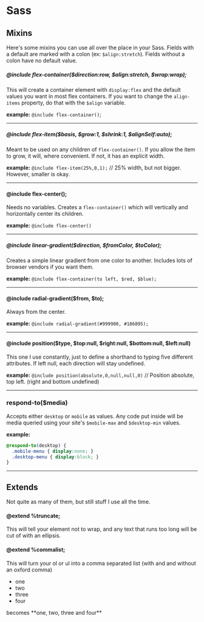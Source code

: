 # Sass

## Mixins
Here's some mixins you can use all over the place in your Sass. Fields with a default are marked with a colon (ex: `$align:stretch`). Fields without a colon have no default value.

##### @include flex-container($direction:row, $align:stretch, $wrap:wrap);
This will create a container element with `display:flex` and the default values you want in most flex containers. If you want to change the `align-items` property, do that with the `$align` variable.

**example:** `@include flex-container()`;

---

##### @include flex-item($basis, $grow:1, $shrink:1, $alignSelf:auto);
Meant to be used on any children of `flex-container()`. If you allow the item to grow, it will, where convenient. If not, it has an explicit width.

**example:** `@include flex-item(25%,0,1);` // 25% width, but not bigger. However, smaller is okay.

---

#### @include flex-center();
Needs no variables. Creates a `flex-container()` which will vertically and horizontally center its children.

**example:** `@include flex-center()`

---

##### @include linear-gradient($direction, $fromColor, $toColor);
Creates a simple linear gradient from one color to another. Includes lots of browser vendors if you want them.

**example:** `@include flex-container(to left, $red, $blue);`

---

#### @include radial-gradient($from, $to);
Always from the center.

**example:** `@include radial-gradient(#999900, #186895);`

---

#### @include position($type, $top:null, $right:null, $bottom:null, $left:null)
This one I use constantly, just to define a shorthand to typing five different attributes. If left null, each direction will stay undefined.

**example:** `@include position(absolute,0,null,null,0)` // Position absolute, top left. (right and bottom undefined)

---

### respond-to($media)
Accepts either `desktop` or `mobile` as values. Any code put inside will be media queried using your site's `$mobile-max` and `$desktop-min` values.

**example:**
```scss
@respond-to(desktop) { 
  .mobile-menu { display:none; }
  .desktop-menu { display:block; }
}
```
---

## Extends
Not quite as many of them, but still stuff I use all the time.

#### @extend %truncate;
This will tell your element not to wrap, and any text that runs too long will be cut of with an ellipsis.

#### @extend %commalist;
This will turn your ol or ul into a comma separated list (with and and without an oxford comma)
<ul><li>one</li><li>two</li><li>three</li><li>four</li></ul>
becomes
**one, two, three and four**
